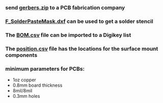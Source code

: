 ### send [gerbers.zip](/PCB_production/gerbers.zip) to a PCB fabrication company

### [F_SolderPasteMask.dxf](/PCB_production/F_SolderPasteMask.dxf) can be used to get a solder stencil

### The [BOM.csv](/PCB_production/BOM.csv) file can be imported to a Digikey list

### The [position.csv](/PCB_production/position.csv) file has the locations for the surface mount components

### minimum parameters for PCBs:
* 1oz copper
* 0.8mm board thickness
* 8mil/8mil
* 0.3mm holes
